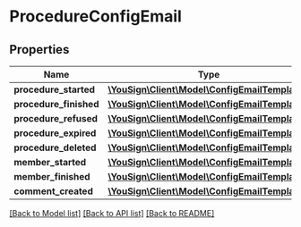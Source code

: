 # ProcedureConfigEmail

## Properties
Name | Type | Description | Notes
------------ | ------------- | ------------- | -------------
**procedure_started** | [**\YouSign\Client\Model\ConfigEmailTemplate[]**](ConfigEmailTemplate.md) |  | [optional] 
**procedure_finished** | [**\YouSign\Client\Model\ConfigEmailTemplate[]**](ConfigEmailTemplate.md) |  | [optional] 
**procedure_refused** | [**\YouSign\Client\Model\ConfigEmailTemplate[]**](ConfigEmailTemplate.md) |  | [optional] 
**procedure_expired** | [**\YouSign\Client\Model\ConfigEmailTemplate[]**](ConfigEmailTemplate.md) |  | [optional] 
**procedure_deleted** | [**\YouSign\Client\Model\ConfigEmailTemplate[]**](ConfigEmailTemplate.md) |  | [optional] 
**member_started** | [**\YouSign\Client\Model\ConfigEmailTemplate[]**](ConfigEmailTemplate.md) |  | [optional] 
**member_finished** | [**\YouSign\Client\Model\ConfigEmailTemplate[]**](ConfigEmailTemplate.md) |  | [optional] 
**comment_created** | [**\YouSign\Client\Model\ConfigEmailTemplate[]**](ConfigEmailTemplate.md) |  | [optional] 

[[Back to Model list]](../README.md#documentation-for-models) [[Back to API list]](../README.md#documentation-for-api-endpoints) [[Back to README]](../README.md)


